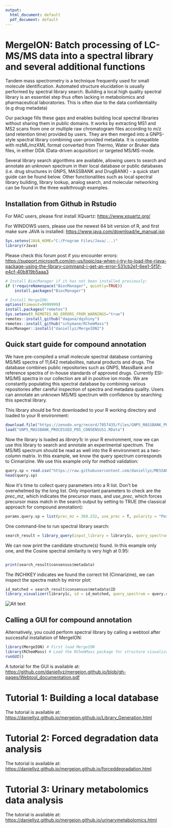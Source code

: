 ```yaml
---
output:
  html_document: default
  pdf_document: default
---
```

# MergeION: Batch processing of LC-MS/MS data into a spectral library and several additional functions

Tandem mass spectrometry is a technique frequently used for small molecule identification. Automated structure elucidation is usually performed by spectral library search. Building a local high quality spectral library is an essentiel step thus often lacking in metabolomics and pharmaceutical laboratories. This is often due to the data confidentiality (e.g drug metadata) 

Our package fills these gaps and enables building local spectral libraries without sharing them in public domains. It works by extracting MS1 and MS2 scans from one or multiple raw chromatogram files according to m/z (and retention time) provided by users. They are then merged into a GNPS-style spectral library combining user-provided metadata. It is compatible with mzML/mzXML format converted from Thermo, Water or Bruker data files, in either DDA (Data-driven acquisition) or targeted MS/MS-mode.

Several library search algorithms are available, allowing users to search and annotate an unknown spectrum in their local database or public databases (i.e. drug structures in GNPS, MASSBANK and DrugBANK) - a quick start guide can be found below. Other functionalities such as local spectral library building, library lookup, analog search, and molecular networking can be found in the three walkthrough examples.
  
## Installation from Github in Rstudio

For MAC users, please first install XQuartz: https://www.xquartz.org/

For WINDOWS users, please use the newest 64 bit version of R, and first make sure JAVA is installed: https://www.java.com/download/ie_manual.jsp

```R
Sys.setenv(JAVA_HOME="C:/Program Files/Java/...)"
library(rJava)
```
Please check this forum post if you encounter errors: https://support.microsoft.com/en-us/topic/qa-when-i-try-to-load-the-rjava-package-using-the-library-command-i-get-an-error-531cb2e1-6ee1-5f5f-e4cf-40b819b5aaa3

```R
# Install BiocManager if it has not been installed previously:
if (!requireNamespace("BiocManager", quietly=TRUE))
    install.packages("BiocManager")

# Install MergeION:
options(timeout=9999999)
install.packages("remotes")
Sys.setenv(R_REMOTES_NO_ERRORS_FROM_WARNINGS="true") 
remotes::install_github("daqana/dqshiny")
remotes::install_github("schymane/RChemMass")
BiocManager::install("daniellyz/MergeION2")
```

## Quick start guide for compound annotation

We have pre-compiled a small molecule spectral database containing MS/MS spectra of 11,642 metabolites, natural products and drugs. The database combines public repositories such as GNPS, MassBank and reference spectra of in-house standards of approved drugs. Currently ESI-MS/MS spectra in our collection are all in positive ion mode. We are constantly populating this spectral database by combining various repositories after careful inspection of spectra and metadata quality. Users can annotate an unknown MS/MS spectrum with confidence by searching this spectral library.

This library should be first downloaded to your R working directory and loaded to your R environment:

```R
download.file("https://zenodo.org/record/7057435/files/GNPS_MASSBANK_PROCESSED_POS_CONSENSUS1.RData?download=1", "GNPS_MASSBANK_PROCESSED_POS_CONSENSUS1.RData")
load("GNPS_MASSBANK_PROCESSED_POS_CONSENSUS1.RData")
```

Now the library is loaded as _library1c_ in your R environment, now we can use this library to search and annotate an experimental spectrum. The MS/MS spectrum should be read as well into the R environment as a two-column matrix. In this example, we know the query spectrum corresponds to Cinnarizine. We use this example only for method validation:

```R
query.sp = read.csv("https://raw.githubusercontent.com/daniellyz/MESSAR/master/MESSAR_WEBSERVER_DEMO/example_cinnarizine.txt", header = F, sep = "\t")
head(query.sp)

```

Now it's time to collect query parameters into a R list. Don't be overwhelmed by the long list. Only important parameters to check are the _prec_mz_, which indicates the precursor mass, and _use_prec_, which forces precursor mass match in the search output by setting to TRUE (the classical approach for compound annotation):

```R
params.query.sp = list(prec_mz = 369.232, use_prec = T, polarity = "Positive", method = "Cosine", min_frag_match = 6, min_score = 0, reaction_type = "Metabolic")

```

One command-line to run spectral library search:

```R
search_result = library_query(input_library = library1c, query_spectrum = query.sp, params.query.sp = params.query.sp)

```

We can now print the candidate structure(s) found. In this example only one, and the Cosine spectral similarity is very high at 0.95: 

```R

print(search_result$consensus$metadata)

```

The INCHIKEY indicates we found the correct hit (Cinnarizine), we can inspect the spectra match by mirror plot:

```R
id_matched = search_result$consensus$metadata$ID
library_visualizer(library1c, id = id_matched, query_spectrum = query.sp)
```

![Alt text](https://raw.githubusercontent.com/daniellyz/MergeION/master/inst/Mirror3.PNG "Mirror Cinnarizine")

## Calling a GUI for compound annotation

Alternatively, you could perform spectral library by calling a webtool after successful installation of MergeION:

```R
library(MergeION) # First load MergeION
library(RChemMass) # Load the RChemMass package for structure visualization
runGUI()
```
A tutorial for the GUI is available at: https://github.com/daniellyz/mergeion.github.io/blob/gh-pages/Webtool_documentation.pdf

# Tutorial 1: Building a local database

The tutorial is available at: https://daniellyz.github.io/mergeion.github.io/Library_Generation.html

# Tutorial 2: Forced degradation data analysis

The tutorial is available at: https://daniellyz.github.io/mergeion.github.io/forceddegradation.html

# Tutorial 3: Urinary metabolomics data analysis

The tutorial is available at: https://daniellyz.github.io/mergeion.github.io/urinarymetabolomics.html

